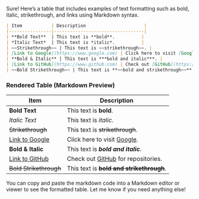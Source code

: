 Sure! Here’s a table that includes examples of text formatting such as bold, italic, strikethrough, and links using Markdown syntax.

```markdown
| Item           | Description                      |
|----------------|----------------------------------|
| **Bold Text**  | This text is **bold**.          |
| *Italic Text*  | This text is *italic*.          |
| ~~Strikethrough~~ | This text is ~~strikethrough~~. |
| [Link to Google](https://www.google.com) | Click here to visit [Google](https://www.google.com). |
| **Bold & Italic** | This text is ***bold and italic***. |
| [Link to GitHub](https://www.github.com) | Check out [GitHub](https://www.github.com) for repositories. |
| ~~Bold Strikethrough~~ | This text is **~~bold and strikethrough~~**. |
```

### Rendered Table (Markdown Preview)
| Item                     | Description                                   |
|--------------------------|-----------------------------------------------|
| **Bold Text**            | This text is **bold**.                       |
| *Italic Text*            | This text is *italic*.                       |
| ~~Strikethrough~~        | This text is ~~strikethrough~~.              |
| [Link to Google](https://www.google.com) | Click here to visit [Google](https://www.google.com). |
| **Bold & Italic**        | This text is ***bold and italic***.          |
| [Link to GitHub](https://www.github.com) | Check out [GitHub](https://www.github.com) for repositories. |
| ~~Bold Strikethrough~~   | This text is **~~bold and strikethrough~~**. |

You can copy and paste the markdown code into a Markdown editor or viewer to see the formatted table. Let me know if you need anything else!
